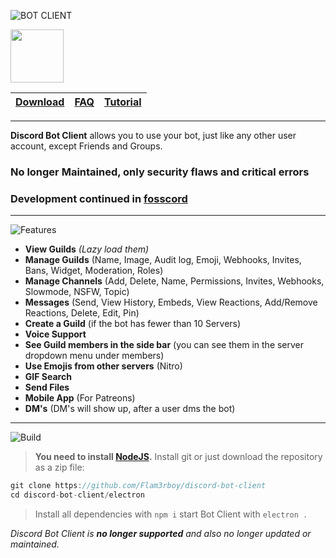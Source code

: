 ![BOT CLIENT](https://s12.directupload.net/images/200907/zcpxtyxp.png)

<div>
  <p>
    <a href="https://www.patreon.com/flam3rboy" data-patreon-widget-type="become-patron-button"><img src="https://c5.patreon.com/external/logo/become_a_patron_button@2x.png" width="85"></a>
  </p>
    

| [Download](https://github.com/Flam3rboy/discord-bot-client/releases/tag/3.1.0) | [FAQ](https://github.com/Flam3rboy/discord-bot-client/blob/master/FAQ.md) | [Tutorial](https://www.youtube.com/watch?v=AmKBFzJOMpY) |
| :---: | :---: | :---: |

</div>

---

**Discord Bot Client** allows you to use your bot, just like any other user account, except Friends and Groups. 

### **No longer Maintained, only security flaws and critical errors**
### Development continued in [fosscord](https://github.com/fosscord/fosscord)

---
![Features](https://s12.directupload.net/images/200907/9m8qldwi.png)
- **View Guilds** *(Lazy load them)*
- **Manage Guilds** (Name, Image, Audit log, Emoji, Webhooks, Invites, Bans, Widget, Moderation, Roles)
- **Manage Channels** (Add, Delete, Name, Permissions, Invites, Webhooks, Slowmode, NSFW, Topic)
- **Messages** (Send, View History, Embeds, View Reactions, Add/Remove Reactions, Delete, Edit, Pin)
- **Create a Guild** (if the bot has fewer than 10 Servers)
- **Voice Support**
- **See Guild members in the side bar** (you can see them in the server dropdown menu under members)
- **Use Emojis from other servers** (Nitro)
- **GIF Search**
- **Send Files**
- **Mobile App** (For Patreons)
- **DM's** (DM's will show up, after a user dms the bot)

---

![Build](https://s12.directupload.net/images/200907/5j3544ai.png)

>  __You need to install [NodeJS](https://nodejs.org/en/download/).__ Install git or just download the repository as a zip file:

```js
git clone https://github.com/Flam3rboy/discord-bot-client
cd discord-bot-client/electron
```

>  Install all dependencies with ```npm i``` start Bot Client with ```electron .```
>  


*Discord Bot Client is **no longer supported** and also no longer updated or maintained.*
